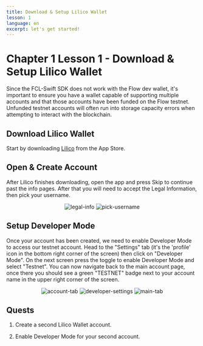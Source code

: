 ```yaml
---
title: Download & Setup Lilico Wallet
lesson: 1
language: en
excerpt: let's get started!
---
```


# Chapter 1 Lesson 1 - Download & Setup Lilico Wallet

Since the FCL-Swift SDK does not work with the Flow dev wallet, it's important to ensure you have a wallet capable of supporting multiple accounts and that those accounts have been funded on the Flow testnet. Unfunded testnet accounts will often run into storage capacity errors when attempting to interact with the blockchain.

## Download Lilico Wallet

Start by downloading [Lilico](https://apps.apple.com/us/app/lilico/id1644169603) from the App Store.

## Open & Create Account

After Lilico finishes downloading, open the app and press Skip to continue past the info pages. After that you will need to accept the Legal Information, then pick your username.

<div align="center">
  <img src="https://i.imgur.com/MUyrKvyl.png" alt="legal-info" />
  <img src="https://i.imgur.com/IEeE5bYl.png" alt="pick-username" />
</div>

## Setup Developer Mode

Once your account has been created, we need to enable Developer Mode to access our testnet account. Head to the "Settings" tab (it's the 'profile' icon in the bottom right corner of the screen) then click on "Developer Mode". On the next screen press the toggle to enable Developer Mode and select "Testnet". You can now navigate back to the main account page, once there you should see a green "TESTNET" badge next to your account name in the upper right corner of the screen.

<div align="center">
  <img src="https://i.imgur.com/PFb2lk1l.png" alt="account-tab" />
  <img src="https://i.imgur.com/ar5LVnml.png" alt="developer-settings" />
  <img src="https://i.imgur.com/BHy5sHQl.png" alt="main-tab" />
</div>

## Quests

1. Create a second Lilico Wallet account.

2. Enable Developer Mode for your second account.
